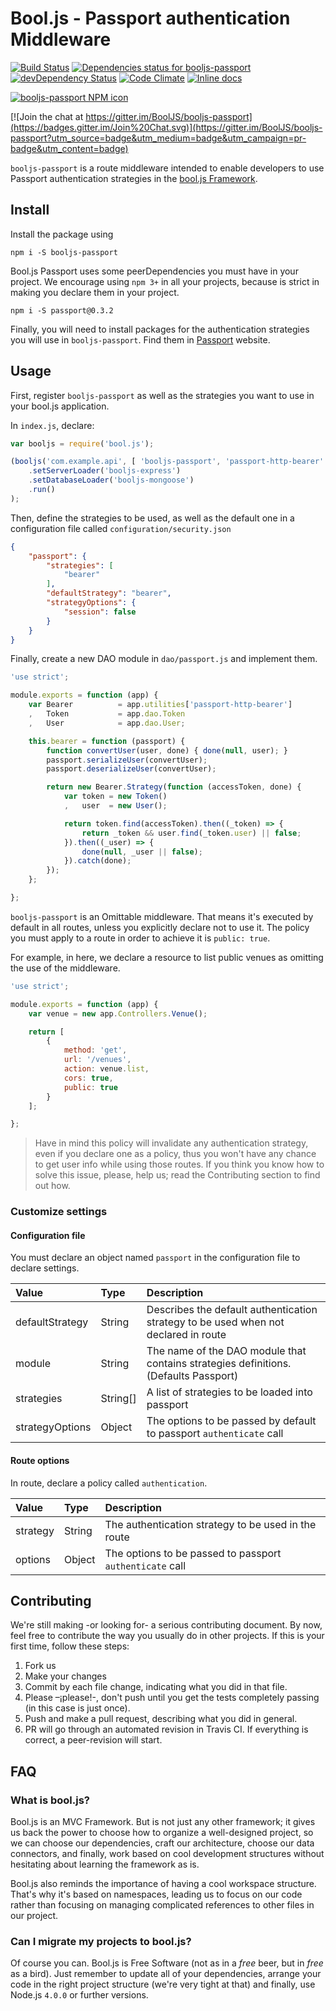# Bool.js - Passport authentication Middleware

[![Build Status](https://travis-ci.org/BoolJS/booljs-passport.svg?branch=master)](https://travis-ci.org/BoolJS/booljs-passport) [![Dependencies status for booljs-passport](https://david-dm.org/booljs/booljs-passport.svg)](https://david-dm.org/booljs/booljs-passport) [![devDependency Status](https://david-dm.org/booljs/booljs-passport/dev-status.svg)](https://david-dm.org/booljs/booljs-passport#info=devDependencies) [![Code Climate](https://codeclimate.com/github/BoolJS/booljs-passport/badges/gpa.svg)](https://codeclimate.com/github/BoolJS/booljs-passport) [![Inline docs](http://inch-ci.org/github/booljs/booljs-passport.svg?branch=master)](http://inch-ci.org/github/booljs/booljs-passport)

[![booljs-passport NPM icon](https://nodei.co/npm/booljs-passport.png)](https://npmjs.com/packages/booljs-passport)

[![Join the chat at https://gitter.im/BoolJS/booljs-passport](https://badges.gitter.im/Join%20Chat.svg)](https://gitter.im/BoolJS/booljs-passport?utm_source=badge&utm_medium=badge&utm_campaign=pr-badge&utm_content=badge)

`booljs-passport` is a route middleware intended to enable developers to use Passport authentication strategies in the [bool.js Framework](http://booljs.co).

## Install

Install the package using

```
npm i -S booljs-passport
```

Bool.js Passport uses some peerDependencies you must have in your project. We encourage using `npm 3+` in all your projects, because is strict in making you declare them in your project.

```
npm i -S passport@0.3.2
```

Finally, you will need to install packages for the authentication strategies you will use in `booljs-passport`. Find them in [Passport](http://www.passportjs.org) website.

## Usage

First, register `booljs-passport` as well as the strategies you want to use in your bool.js application.

In `index.js`, declare:

```js
var booljs = require('bool.js');

(booljs('com.example.api', [ 'booljs-passport', 'passport-http-bearer' ])
    .setServerLoader('booljs-express')
    .setDatabaseLoader('booljs-mongoose')
    .run()
);
```

Then, define the strategies to be used, as well as the default one in a configuration file called `configuration/security.json`

```json
{
    "passport": {
        "strategies": [
            "bearer"
        ],
        "defaultStrategy": "bearer",
        "strategyOptions": {
            "session": false
        }
    }
}
```

Finally, create a new DAO module in `dao/passport.js` and implement them.

```js
'use strict';

module.exports = function (app) {
    var Bearer          = app.utilities['passport-http-bearer']
    ,   Token           = app.dao.Token
    ,   User            = app.dao.User;

    this.bearer = function (passport) {
        function convertUser(user, done) { done(null, user); }
        passport.serializeUser(convertUser);
        passport.deserializeUser(convertUser);

        return new Bearer.Strategy(function (accessToken, done) {
            var token = new Token()
            ,   user  = new User();

            return token.find(accessToken).then((_token) => {
                return _token && user.find(_token.user) || false;
            }).then((_user) => {
                done(null, _user || false);
            }).catch(done);
        });
    };

};
```

`booljs-passport` is an Omittable middleware. That means it's executed by default in all routes, unless you explicitly declare not to use it. The policy you must apply to a route in order to achieve it is `public: true`.

For example, in here, we declare a resource to list public venues as omitting the use of the middleware.

```js
'use strict';

module.exports = function (app) {
    var venue = new app.Controllers.Venue();

    return [
        {
            method: 'get',
            url: '/venues',
            action: venue.list,
            cors: true,
            public: true
        }
    ];

};
```

> Have in mind this policy will invalidate any authentication strategy, even if you declare one as a policy, thus you won't have any chance to get user info while using those routes. If you think you know how to solve this issue, please, help us; read the Contributing section to find out how.

### Customize settings

#### Configuration file

You must declare an object named `passport` in the configuration file to declare settings.

| Value           | Type       | Description                                                                          |
| :-------------- | :--------- | :----------------------------------------------------------------------------------- |
| defaultStrategy | String     | Describes the default authentication strategy to be used when not declared in route  |
| module          | String     | The name of the DAO module that contains strategies definitions. (Defaults Passport) |
| strategies      | String[]   | A list of strategies to be loaded into passport                                      |
| strategyOptions | Object     | The options to be passed by default to passport `authenticate` call                  |

#### Route options

In route, declare a policy called `authentication`.

| Value    | Type       | Description                                              |
| :------- | :--------- | :------------------------------------------------------- |
| strategy | String     | The authentication strategy to be used in the route      |
| options  | Object     | The options to be passed to passport `authenticate` call |

## Contributing

We're still making -or looking for- a serious contributing document. By now, feel free to contribute the way you usually do in other projects. If this is your first time, follow these steps:

1. Fork us
2. Make your changes
3. Commit by each file change, indicating what you did in that file.
4. Please –¡please!-, don't push until you get the tests completely passing (in this case is just once).
5. Push and make a pull request, describing what you did in general.
6. PR will go through an automated revision in Travis CI. If everything is correct, a peer-revision will start.

## FAQ

### What is bool.js?
Bool.js is an MVC Framework. But is not just any other framework; it gives us back the power to choose how to organize a well-designed project, so we can choose our dependencies, craft our architecture, choose our data connectors, and finally, work based on cool development structures without hesitating about learning the framework as is.

Bool.js also reminds the importance of having a cool workspace structure. That's why it's based on namespaces, leading us to focus on our code rather than focusing on managing complicated references to other files in our project.

### Can I migrate my projects to bool.js?
Of course you can. Bool.js is Free Software (not as in a *free* beer, but in *free* as a bird). Just remember to update all of your dependencies, arrange your code in the right project structure (we're very tight at that) and finally, use Node.js `4.0.0` or further versions.
